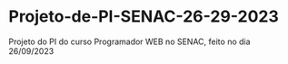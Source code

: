 # Projeto-de-PI-SENAC-26-29-2023
 Projeto do PI do curso Programador WEB no SENAC, feito no dia 26/09/2023
